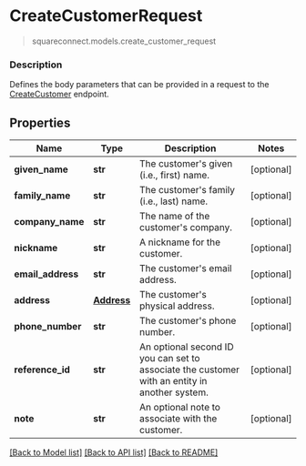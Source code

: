 # CreateCustomerRequest
> squareconnect.models.create_customer_request

### Description

Defines the body parameters that can be provided in a request to the [CreateCustomer](#endpoint-createcustomer) endpoint.

## Properties
Name | Type | Description | Notes
------------ | ------------- | ------------- | -------------
**given_name** | **str** | The customer&#39;s given (i.e., first) name. | [optional] 
**family_name** | **str** | The customer&#39;s family (i.e., last) name. | [optional] 
**company_name** | **str** | The name of the customer&#39;s company. | [optional] 
**nickname** | **str** | A nickname for the customer. | [optional] 
**email_address** | **str** | The customer&#39;s email address. | [optional] 
**address** | [**Address**](Address.md) | The customer&#39;s physical address. | [optional] 
**phone_number** | **str** | The customer&#39;s phone number. | [optional] 
**reference_id** | **str** | An optional second ID you can set to associate the customer with an entity in another system. | [optional] 
**note** | **str** | An optional note to associate with the customer. | [optional] 

[[Back to Model list]](../README.md#documentation-for-models) [[Back to API list]](../README.md#documentation-for-api-endpoints) [[Back to README]](../README.md)


